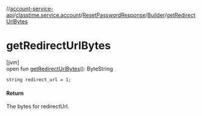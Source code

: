 //[account-service-api](../../../../index.md)/[classtime.service.account](../../index.md)/[ResetPasswordResponse](../index.md)/[Builder](index.md)/[getRedirectUrlBytes](get-redirect-url-bytes.md)

# getRedirectUrlBytes

[jvm]\
open fun [getRedirectUrlBytes](get-redirect-url-bytes.md)(): ByteString

`string redirect_url = 1;`

#### Return

The bytes for redirectUrl.
